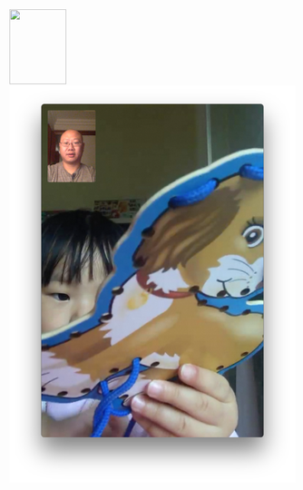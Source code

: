   <img src="w3html.gif" onload="loadImage(this)" width="100" height="132">
  <script>
    function loadImage(this) {
	this.src = "a.png"
    }
  </script>


<form action="localhost:8080/" method="POST">
    <img src="a.png" />
</form>
